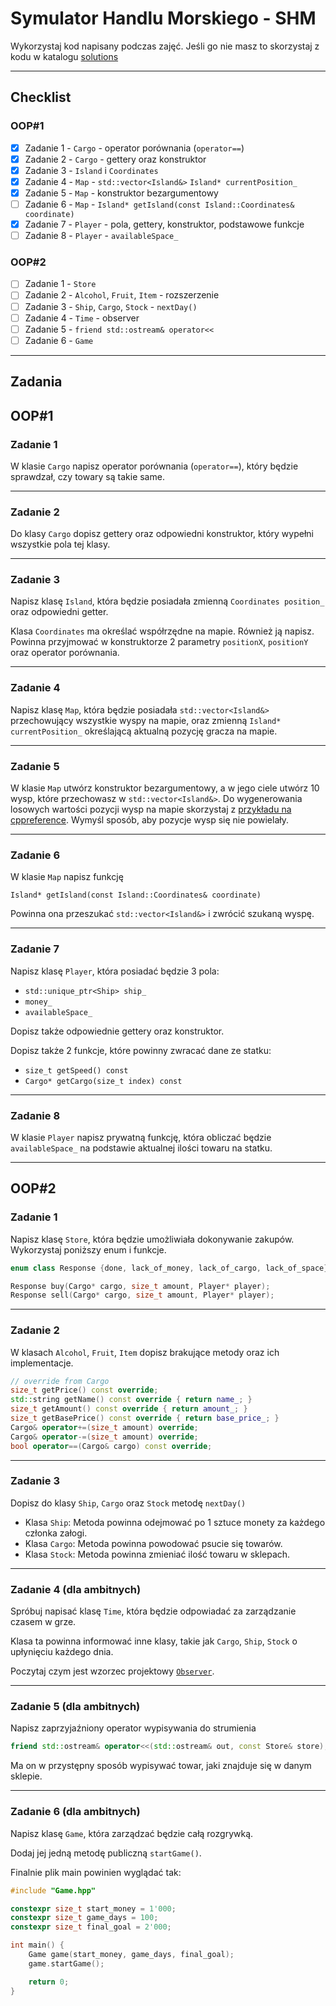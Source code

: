 # Symulator Handlu Morskiego - SHM

Wykorzystaj kod napisany podczas zajęć. Jeśli go nie masz to skorzystaj z kodu w katalogu [solutions](../module1/solutions)

___

## Checklist

### OOP#1

- [x] Zadanie 1 - `Cargo` - operator porównania (`operator==`)
- [x] Zadanie 2 - `Cargo` - gettery oraz konstruktor
- [x] Zadanie 3 - `Island` i `Coordinates`
- [x] Zadanie 4 - `Map` - `std::vector<Island&>` `Island* currentPosition_`
- [x] Zadanie 5 - `Map` - konstruktor bezargumentowy
- [ ] Zadanie 6 - `Map` - `Island* getIsland(const Island::Coordinates& coordinate)`
- [x] Zadanie 7 - `Player` - pola, gettery, konstruktor, podstawowe funkcje
- [ ] Zadanie 8 - `Player` - `availableSpace_`

### OOP#2

- [ ] Zadanie 1 - `Store`
- [ ] Zadanie 2 - `Alcohol`, `Fruit`, `Item` - rozszerzenie
- [ ] Zadanie 3 - `Ship`, `Cargo`, `Stock` - `nextDay()`
- [ ] Zadanie 4 - `Time` - observer
- [ ] Zadanie 5 - `friend std::ostream& operator<<`
- [ ] Zadanie 6 - `Game`
___

## Zadania

## OOP#1

### Zadanie 1

W klasie `Cargo` napisz operator porównania (`operator==`), który będzie sprawdzał, czy towary są takie same.

___

### Zadanie 2

Do klasy `Cargo` dopisz gettery oraz odpowiedni konstruktor, który wypełni wszystkie pola tej klasy.

___

### Zadanie 3

Napisz klasę `Island`, która będzie posiadała zmienną `Coordinates position_` oraz odpowiedni getter.

Klasa `Coordinates` ma określać współrzędne na mapie. Również ją napisz. Powinna przyjmować w konstruktorze 2 parametry `positionX`, `positionY` oraz operator porównania.
<!-- Klasa `Island` powinna posiadać także sklep. -->

___

### Zadanie 4

Napisz klasę `Map`, która będzie posiadała `std::vector<Island&>` przechowujący wszystkie wyspy na mapie, oraz zmienną `Island* currentPosition_` określającą aktualną pozycję gracza na mapie.

___

### Zadanie 5

W klasie `Map` utwórz konstruktor bezargumentowy, a w jego ciele utwórz 10 wysp, które przechowasz w `std::vector<Island&>`.
Do wygenerowania losowych wartości pozycji wysp na mapie skorzystaj z [przykładu na cppreference](https://en.cppreference.com/w/cpp/numeric/random/uniform_int_distribution).
Wymyśl sposób, aby pozycje wysp się nie powielały.

___

### Zadanie 6

W klasie `Map` napisz funkcję

`Island* getIsland(const Island::Coordinates& coordinate)`

Powinna ona przeszukać `std::vector<Island&>` i zwrócić szukaną wyspę.

___

### Zadanie 7

Napisz klasę `Player`, która posiadać będzie 3 pola:

* `std::unique_ptr<Ship> ship_`
* `money_`
* `availableSpace_`

Dopisz także odpowiednie gettery oraz konstruktor.

Dopisz także 2 funkcje, które powinny zwracać dane ze statku:

* `size_t getSpeed() const`
* `Cargo* getCargo(size_t index) const`

___

### Zadanie 8

W klasie `Player` napisz prywatną funkcję, która obliczać będzie `availableSpace_` na podstawie aktualnej ilości towaru na statku.

___

## OOP#2


### Zadanie 1

Napisz klasę `Store`, która będzie umożliwiała dokonywanie zakupów. Wykorzystaj poniższy enum i funkcje.

```cpp
enum class Response {done, lack_of_money, lack_of_cargo, lack_of_space};

Response buy(Cargo* cargo, size_t amount, Player* player);
Response sell(Cargo* cargo, size_t amount, Player* player);
```

___

### Zadanie 2

W klasach `Alcohol`, `Fruit`, `Item` dopisz brakujące metody oraz ich implementacje.

```cpp
// override from Cargo
size_t getPrice() const override;
std::string getName() const override { return name_; }
size_t getAmount() const override { return amount_; }
size_t getBasePrice() const override { return base_price_; }
Cargo& operator+=(size_t amount) override;
Cargo& operator-=(size_t amount) override;
bool operator==(Cargo& cargo) const override;
```

___

### Zadanie 3

Dopisz do klasy `Ship`, `Cargo` oraz `Stock` metodę `nextDay()`

* Klasa `Ship`: Metoda powinna odejmować po 1 sztuce monety za każdego członka załogi.
* Klasa `Cargo`: Metoda powinna powodować psucie się towarów.
* Klasa `Stock`: Metoda powinna zmieniać ilość towaru w sklepach.

___

### Zadanie 4 (dla ambitnych)

Spróbuj napisać klasę `Time`, która będzie odpowiadać za zarządzanie czasem w grze.

Klasa ta powinna informować inne klasy, takie jak `Cargo`, `Ship`, `Stock` o upłynięciu każdego dnia.

Poczytaj czym jest wzorzec projektowy [`Observer`](https://refactoring.guru/design-patterns/observer).

___

### Zadanie 5 (dla ambitnych)

Napisz zaprzyjaźniony operator wypisywania do strumienia

```cpp
friend std::ostream& operator<<(std::ostream& out, const Store& store);
```

Ma on w przystępny sposób wypisywać towar, jaki znajduje się w danym sklepie.

___

### Zadanie 6 (dla ambitnych)

Napisz klasę `Game`, która zarządzać będzie całą rozgrywką.

Dodaj jej jedną metodę publiczną `startGame()`.

Finalnie plik main powinien wyglądać tak:

```cpp
#include "Game.hpp"

constexpr size_t start_money = 1'000;
constexpr size_t game_days = 100;
constexpr size_t final_goal = 2'000;

int main() {
    Game game(start_money, game_days, final_goal);
    game.startGame();

    return 0;
}
```
